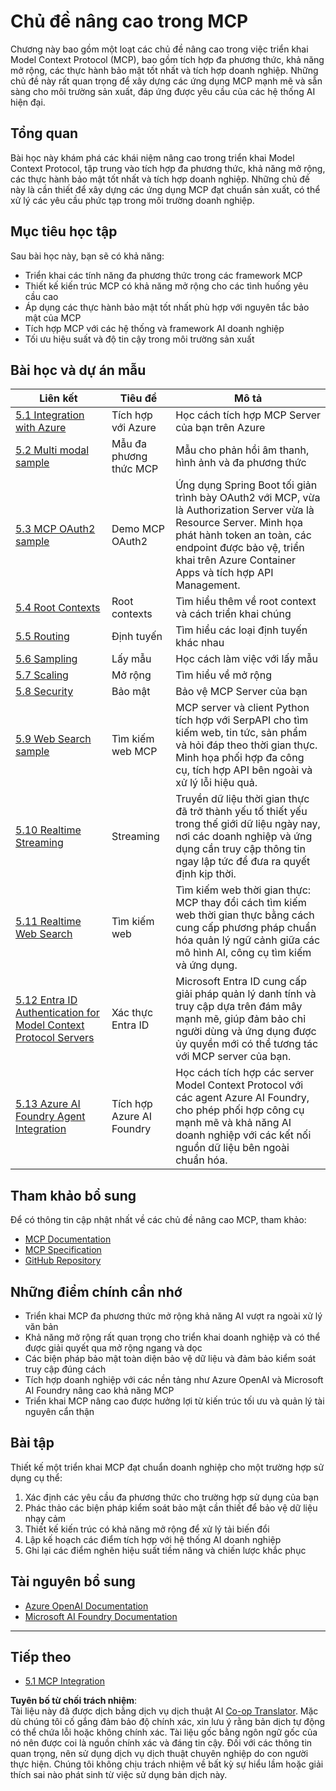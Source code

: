 <!--
CO_OP_TRANSLATOR_METADATA:
{
  "original_hash": "1949cb32394aeb1bdec8870f309005a3",
  "translation_date": "2025-07-17T07:37:58+00:00",
  "source_file": "05-AdvancedTopics/README.md",
  "language_code": "vi"
}
-->
# Chủ đề nâng cao trong MCP

Chương này bao gồm một loạt các chủ đề nâng cao trong việc triển khai Model Context Protocol (MCP), bao gồm tích hợp đa phương thức, khả năng mở rộng, các thực hành bảo mật tốt nhất và tích hợp doanh nghiệp. Những chủ đề này rất quan trọng để xây dựng các ứng dụng MCP mạnh mẽ và sẵn sàng cho môi trường sản xuất, đáp ứng được yêu cầu của các hệ thống AI hiện đại.

## Tổng quan

Bài học này khám phá các khái niệm nâng cao trong triển khai Model Context Protocol, tập trung vào tích hợp đa phương thức, khả năng mở rộng, các thực hành bảo mật tốt nhất và tích hợp doanh nghiệp. Những chủ đề này là cần thiết để xây dựng các ứng dụng MCP đạt chuẩn sản xuất, có thể xử lý các yêu cầu phức tạp trong môi trường doanh nghiệp.

## Mục tiêu học tập

Sau bài học này, bạn sẽ có khả năng:

- Triển khai các tính năng đa phương thức trong các framework MCP
- Thiết kế kiến trúc MCP có khả năng mở rộng cho các tình huống yêu cầu cao
- Áp dụng các thực hành bảo mật tốt nhất phù hợp với nguyên tắc bảo mật của MCP
- Tích hợp MCP với các hệ thống và framework AI doanh nghiệp
- Tối ưu hiệu suất và độ tin cậy trong môi trường sản xuất

## Bài học và dự án mẫu

| Liên kết | Tiêu đề | Mô tả |
|------|-------|-------------|
| [5.1 Integration with Azure](./mcp-integration/README.md) | Tích hợp với Azure | Học cách tích hợp MCP Server của bạn trên Azure |
| [5.2 Multi modal sample](./mcp-multi-modality/README.md) | Mẫu đa phương thức MCP | Mẫu cho phản hồi âm thanh, hình ảnh và đa phương thức |
| [5.3 MCP OAuth2 sample](../../../05-AdvancedTopics/mcp-oauth2-demo) | Demo MCP OAuth2 | Ứng dụng Spring Boot tối giản trình bày OAuth2 với MCP, vừa là Authorization Server vừa là Resource Server. Minh họa phát hành token an toàn, các endpoint được bảo vệ, triển khai trên Azure Container Apps và tích hợp API Management. |
| [5.4 Root Contexts](./mcp-root-contexts/README.md) | Root contexts | Tìm hiểu thêm về root context và cách triển khai chúng |
| [5.5 Routing](./mcp-routing/README.md) | Định tuyến | Tìm hiểu các loại định tuyến khác nhau |
| [5.6 Sampling](./mcp-sampling/README.md) | Lấy mẫu | Học cách làm việc với lấy mẫu |
| [5.7 Scaling](./mcp-scaling/README.md) | Mở rộng | Tìm hiểu về mở rộng |
| [5.8 Security](./mcp-security/README.md) | Bảo mật | Bảo vệ MCP Server của bạn |
| [5.9 Web Search sample](./web-search-mcp/README.md) | Tìm kiếm web MCP | MCP server và client Python tích hợp với SerpAPI cho tìm kiếm web, tin tức, sản phẩm và hỏi đáp theo thời gian thực. Minh họa phối hợp đa công cụ, tích hợp API bên ngoài và xử lý lỗi hiệu quả. |
| [5.10 Realtime Streaming](./mcp-realtimestreaming/README.md) | Streaming | Truyền dữ liệu thời gian thực đã trở thành yếu tố thiết yếu trong thế giới dữ liệu ngày nay, nơi các doanh nghiệp và ứng dụng cần truy cập thông tin ngay lập tức để đưa ra quyết định kịp thời. |
| [5.11 Realtime Web Search](./mcp-realtimesearch/README.md) | Tìm kiếm web | Tìm kiếm web thời gian thực: MCP thay đổi cách tìm kiếm web thời gian thực bằng cách cung cấp phương pháp chuẩn hóa quản lý ngữ cảnh giữa các mô hình AI, công cụ tìm kiếm và ứng dụng. |
| [5.12  Entra ID Authentication for Model Context Protocol Servers](./mcp-security-entra/README.md) | Xác thực Entra ID | Microsoft Entra ID cung cấp giải pháp quản lý danh tính và truy cập dựa trên đám mây mạnh mẽ, giúp đảm bảo chỉ người dùng và ứng dụng được ủy quyền mới có thể tương tác với MCP server của bạn. |
| [5.13 Azure AI Foundry Agent Integration](./mcp-foundry-agent-integration/README.md) | Tích hợp Azure AI Foundry | Học cách tích hợp các server Model Context Protocol với các agent Azure AI Foundry, cho phép phối hợp công cụ mạnh mẽ và khả năng AI doanh nghiệp với các kết nối nguồn dữ liệu bên ngoài chuẩn hóa. |

## Tham khảo bổ sung

Để có thông tin cập nhật nhất về các chủ đề nâng cao MCP, tham khảo:
- [MCP Documentation](https://modelcontextprotocol.io/)
- [MCP Specification](https://spec.modelcontextprotocol.io/)
- [GitHub Repository](https://github.com/modelcontextprotocol)

## Những điểm chính cần nhớ

- Triển khai MCP đa phương thức mở rộng khả năng AI vượt ra ngoài xử lý văn bản
- Khả năng mở rộng rất quan trọng cho triển khai doanh nghiệp và có thể được giải quyết qua mở rộng ngang và dọc
- Các biện pháp bảo mật toàn diện bảo vệ dữ liệu và đảm bảo kiểm soát truy cập đúng cách
- Tích hợp doanh nghiệp với các nền tảng như Azure OpenAI và Microsoft AI Foundry nâng cao khả năng MCP
- Triển khai MCP nâng cao được hưởng lợi từ kiến trúc tối ưu và quản lý tài nguyên cẩn thận

## Bài tập

Thiết kế một triển khai MCP đạt chuẩn doanh nghiệp cho một trường hợp sử dụng cụ thể:

1. Xác định các yêu cầu đa phương thức cho trường hợp sử dụng của bạn
2. Phác thảo các biện pháp kiểm soát bảo mật cần thiết để bảo vệ dữ liệu nhạy cảm
3. Thiết kế kiến trúc có khả năng mở rộng để xử lý tải biến đổi
4. Lập kế hoạch các điểm tích hợp với hệ thống AI doanh nghiệp
5. Ghi lại các điểm nghẽn hiệu suất tiềm năng và chiến lược khắc phục

## Tài nguyên bổ sung

- [Azure OpenAI Documentation](https://learn.microsoft.com/en-us/azure/ai-services/openai/)
- [Microsoft AI Foundry Documentation](https://learn.microsoft.com/en-us/ai-services/)

---

## Tiếp theo

- [5.1 MCP Integration](./mcp-integration/README.md)

**Tuyên bố từ chối trách nhiệm**:  
Tài liệu này đã được dịch bằng dịch vụ dịch thuật AI [Co-op Translator](https://github.com/Azure/co-op-translator). Mặc dù chúng tôi cố gắng đảm bảo độ chính xác, xin lưu ý rằng bản dịch tự động có thể chứa lỗi hoặc không chính xác. Tài liệu gốc bằng ngôn ngữ gốc của nó nên được coi là nguồn chính xác và đáng tin cậy. Đối với các thông tin quan trọng, nên sử dụng dịch vụ dịch thuật chuyên nghiệp do con người thực hiện. Chúng tôi không chịu trách nhiệm về bất kỳ sự hiểu lầm hoặc giải thích sai nào phát sinh từ việc sử dụng bản dịch này.